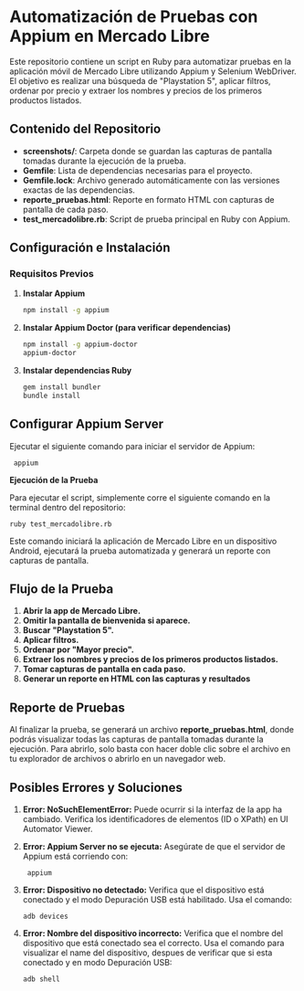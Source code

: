 # Automatización de Pruebas con Appium en Mercado Libre

Este repositorio contiene un script en Ruby para automatizar pruebas en la aplicación móvil de Mercado Libre utilizando Appium y Selenium WebDriver. El objetivo es realizar una búsqueda de "Playstation 5", aplicar filtros, ordenar por precio y extraer los nombres y precios de los primeros productos listados.

## Contenido del Repositorio

- **screenshots/**: Carpeta donde se guardan las capturas de pantalla tomadas durante la ejecución de la prueba.
- **Gemfile**: Lista de dependencias necesarias para el proyecto.
- **Gemfile.lock**: Archivo generado automáticamente con las versiones exactas de las dependencias.
- **reporte_pruebas.html**: Reporte en formato HTML con capturas de pantalla de cada paso.
- **test_mercadolibre.rb**: Script de prueba principal en Ruby con Appium.

## Configuración e Instalación

### Requisitos Previos

1. **Instalar Appium**
   ```bash
   npm install -g appium
   
2. **Instalar Appium Doctor (para verificar dependencias)**
    ```bash
    npm install -g appium-doctor
    appium-doctor
    
3. **Instalar dependencias Ruby**
    ```bash
    gem install bundler
    bundle install

## Configurar Appium Server
Ejecutar el siguiente comando para iniciar el servidor de Appium:

     appium

**Ejecución de la Prueba**

Para ejecutar el script, simplemente corre el siguiente comando en la terminal dentro del repositorio:

    ruby test_mercadolibre.rb

Este comando iniciará la aplicación de Mercado Libre en un dispositivo Android, ejecutará la prueba automatizada y generará un reporte con capturas de pantalla.

## Flujo de la Prueba
1. **Abrir la app de Mercado Libre.**
2. **Omitir la pantalla de bienvenida si aparece.**
3. **Buscar "Playstation 5".**
4. **Aplicar filtros.**
5. **Ordenar por "Mayor precio".**
6. **Extraer los nombres y precios de los primeros productos listados.**
7. **Tomar capturas de pantalla en cada paso.**
8. **Generar un reporte en HTML con las capturas y resultados**

## Reporte de Pruebas
Al finalizar la prueba, se generará un archivo **reporte_pruebas.html**, donde podrás visualizar todas las capturas de pantalla tomadas durante la ejecución. Para abrirlo, solo basta con hacer doble clic sobre el archivo en tu explorador de archivos o abrirlo en un navegador web.

## Posibles Errores y Soluciones

1. **Error: NoSuchElementError:**
        Puede ocurrir si la interfaz de la app ha cambiado. Verifica los identificadores de elementos (ID o XPath) en UI Automator Viewer.

2. **Error: Appium Server no se ejecuta:**
    Asegúrate de que el servidor de Appium está corriendo con:

        appium

3. **Error: Dispositivo no detectado:**
    Verifica que el dispositivo está conectado y el modo Depuración USB está habilitado.
    Usa el comando:

       adb devices
4. **Error: Nombre del dispositivo incorrecto:**
    Verifica que el nombre del dispositivo que está conectado sea el correcto.
    Usa el comando para visualizar el name del dispositivo, despues de verificar que si esta conectado y en modo Depuración USB:

       adb shell
